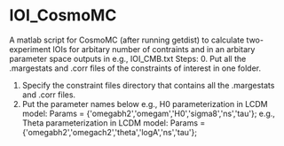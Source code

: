 # IOI_CosmoMC

A matlab script for CosmoMC (after running getdist) to calculate two-experiment IOIs for arbitary number of contraints and in an arbitary parameter space outputs in e.g., IOI_CMB.txt
Steps:
  0. Put all the .margestats and .corr files of the constraints of interest in one folder.
  1. Specify the constraint files directory that contains all the .margestats and .corr files.
  2. Put the parameter names below 
     e.g., H0 parameterization in LCDM model:
     Params = {'omegabh2','omegam','H0','sigma8','ns','tau'};
     e.g., Theta parameterization in LCDM model:
     Params = {'omegabh2','omegach2','theta','logA','ns','tau'}; 
